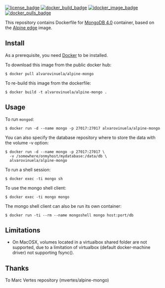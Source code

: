 [![license_badge](https://img.shields.io/github/license/mvertes/docker-alpine-mongo.svg)](https://github.com/mvertes/docker-alpine-mongo/blob/master/LICENSE)
[![docker_build_badge](https://img.shields.io/docker/automated/mvertes/alpine-mongo.svg)](https://hub.docker.com/r/mvertes/alpine-mongo/)
[![idocker_image_badge](https://images.microbadger.com/badges/image/mvertes/alpine-mongo.svg)](https://hub.docker.com/r/mvertes/alpine-mongo/)
[![docker_pulls_badge](https://img.shields.io/docker/pulls/mvertes/alpine-mongo.svg)](https://hub.docker.com/r/mvertes/alpine-mongo/)

This repository contains Dockerfile for [MongoDB 4.0](https://www.mongodb.org)
container, based on the [Alpine edge](https://hub.docker.com/_/alpine/) image.

## Install

As a prerequisite, you need [Docker](https://docker.com) to be installed.

To download this image from the public docker hub:

	$ docker pull alvarovinuela/alpine-mongo

To re-build this image from the dockerfile:

	$ docker build -t alvarovinuela/alpine-mongo .

## Usage

To run `mongod`:

	$ docker run -d --name mongo -p 27017:27017 alvarovinuela/alpine-mongo

You can also specify the database repository where to store the data
with the volume -v option:

    $ docker run -d --name mongo -p 27017:27017 \
	  -v /somewhere/onmyhost/mydatabase:/data/db \
	  alvarovinuela/alpine-mongo

To run a shell session:

    $ docker exec -ti mongo sh

To use the mongo shell client:

	$ docker exec -ti mongo mongo

The mongo shell client can also be run its own container: 

	$ docker run -ti --rm --name mongoshell mongo host:port/db

## Limitations

- On MacOSX, volumes located in a virtualbox shared folder are not
  supported, due to a limitation of virtualbox (default docker-machine
  driver) not supporting fsync().


## Thanks

To Marc Vertes repository (mvertes/alpine-mongo)